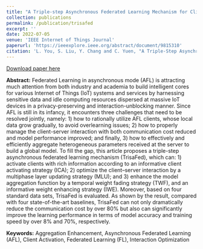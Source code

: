 ```yaml
---
title: "A Triple-step Asynchronous Federated Learning Mechanism for Client Activation, Interaction Optimization, and Aggregation Enhancement"
collection: publications
permalink: /publication/trisafed
excerpt: ''
date: 2022-07-05
venue: 'IEEE Internet of Things Journal'
paperurl: 'https://ieeexplore.ieee.org/abstract/document/9815310'
citation: 'L. You, S. Liu, Y. Chang and C. Yuen, "A Triple-Step Asynchronous Federated Learning Mechanism for Client Activation, Interaction Optimization, and Aggregation Enhancement," IEEE Internet of Things Journal, vol. 9, no. 23, pp. 24199-24211, Dec, 2022, doi: 10.1109/JIOT.2022.3188556.'
---
```


[Download paper here](http://nobody910.github.io/files/TrisaFed.pdf)

**Abstract:** Federated Learning in asynchronous mode (AFL) is attracting much attention from both industry and academia to build intelligent cores for various Internet of Things (IoT) systems and services by harnessing sensitive data and idle computing resources dispersed at massive IoT devices in a privacy-preserving and interaction-unblocking manner. Since AFL is still in its infancy, it encounters three challenges that need to be resolved jointly, namely: 1) how to rationally utilize AFL clients, whose local data grow gradually, to avoid overlearning issues; 2) how to properly manage the client-server interaction with both communication cost reduced and model performance improved; and finally, 3) how to effectively and efficiently aggregate heterogeneous parameters received at the server to build a global model. To fill the gap, this article proposes a triple-step asynchronous federated learning mechanism (TrisaFed), which can: 1) activate clients with rich information according to an informative client activating strategy (ICA); 2) optimize the client–server interaction by a multiphase layer updating strategy (MLU); and 3) enhance the model aggregation function by a temporal weight fading strategy (TWF), and an informative weight enhancing strategy (IWE). Moreover, based on four standard data sets, TrisaFed is evaluated. As shown by the result, compared with four state-of-the-art baselines, TrisaFed can not only dramatically reduce the communication cost by over 80% but also can significantly improve the learning performance in terms of model accuracy and training speed by over 8% and 70%, respectively.

**Keywords:** Aggregation Enhancement, Asynchronous Federated Learning (AFL), Client Activation, Federated Learning (FL), Interaction Optimization